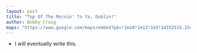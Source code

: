 ```yaml
---
layout: post
title: "Top Of The Mornin' To Ya, Dublin!"
author: Bobby Craig
maps: "https://www.google.com/maps/embed?pb=!1m18!1m12!1m3!1d152515.25477334677!2d-6.386130625751157!3d53.32444273582407!2m3!1f0!2f0!3f0!3m2!1i1024!2i768!4f13.1!3m3!1m2!1s0x48670e80ea27ac2f%3A0xa00c7a9973171a0!2sDublin%2C+Ireland!5e0!3m2!1sen!2sus!4v1490604500753"
---
```


- I will eventually write this.
